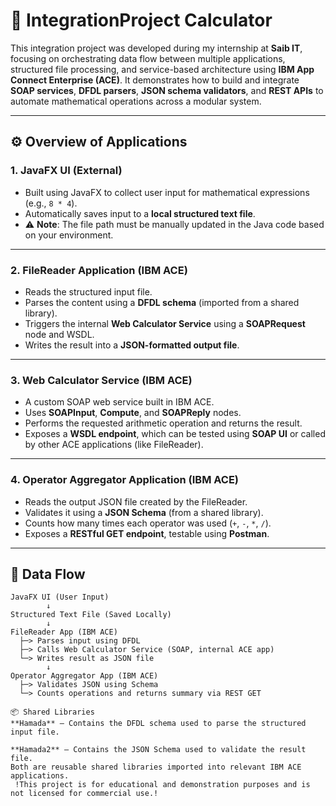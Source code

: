 # 🧮 IntegrationProject Calculator

This integration project was developed during my internship at **Saib IT**, focusing on orchestrating data flow between multiple applications, structured file processing, and service-based architecture using **IBM App Connect Enterprise (ACE)**. It demonstrates how to build and integrate **SOAP services**, **DFDL parsers**, **JSON schema validators**, and **REST APIs** to automate mathematical operations across a modular system.

---

## ⚙️ Overview of Applications

### 1. JavaFX UI (External)
- Built using JavaFX to collect user input for mathematical expressions (e.g., `8 * 4`).
- Automatically saves input to a **local structured text file**.
- ⚠️ **Note**: The file path must be manually updated in the Java code based on your environment.

---

### 2. FileReader Application (IBM ACE)
- Reads the structured input file.
- Parses the content using a **DFDL schema** (imported from a shared library).
- Triggers the internal **Web Calculator Service** using a **SOAPRequest** node and WSDL.
- Writes the result into a **JSON-formatted output file**.

---

### 3. Web Calculator Service (IBM ACE)
- A custom SOAP web service built in IBM ACE.
- Uses **SOAPInput**, **Compute**, and **SOAPReply** nodes.
- Performs the requested arithmetic operation and returns the result.
- Exposes a **WSDL endpoint**, which can be tested using **SOAP UI** or called by other ACE applications (like FileReader).

---

### 4. Operator Aggregator Application (IBM ACE)
- Reads the output JSON file created by the FileReader.
- Validates it using a **JSON Schema** (from a shared library).
- Counts how many times each operator was used (`+`, `-`, `*`, `/`).
- Exposes a **RESTful GET endpoint**, testable using **Postman**.

---

## 🔄 Data Flow

```plaintext
JavaFX UI (User Input)
        ↓
Structured Text File (Saved Locally)
        ↓
FileReader App (IBM ACE)
  ├─> Parses input using DFDL
  ├─> Calls Web Calculator Service (SOAP, internal ACE app)
  └─> Writes result as JSON file
        ↓
Operator Aggregator App (IBM ACE)
  ├─> Validates JSON using Schema
  └─> Counts operations and returns summary via REST GET

📦 Shared Libraries
**Hamada** – Contains the DFDL schema used to parse the structured input file.

**Hamada2** – Contains the JSON Schema used to validate the result file.
Both are reusable shared libraries imported into relevant IBM ACE applications.
 !This project is for educational and demonstration purposes and is not licensed for commercial use.!

